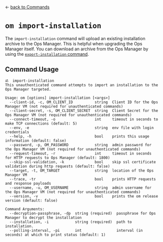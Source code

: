 &larr; [back to Commands](../README.md)

# `om import-installation`

The `import-installation` command will upload an existing installation archive to the Ops Manager.
This is helpful when upgrading the Ops Manager itself.
You can download an archive from the Ops Manager by using the [`export-installation` command](../export-installation/README.md).

## Command Usage
```
ॐ  import-installation
This unauthenticated command attempts to import an installation to the Ops Manager targeted.

Usage: om [options] import-installation [<args>]
  --client-id, -c, OM_CLIENT_ID          string  Client ID for the Ops Manager VM (not required for unauthenticated commands)
  --client-secret, -s, OM_CLIENT_SECRET  string  Client Secret for the Ops Manager VM (not required for unauthenticated commands)
  --connect-timeout, -o                  int     timeout in seconds to make TCP connections (default: 5)
  --env, -e                              string  env file with login credentials
  --help, -h                             bool    prints this usage information (default: false)
  --password, -p, OM_PASSWORD            string  admin password for the Ops Manager VM (not required for unauthenticated commands)
  --request-timeout, -r                  int     timeout in seconds for HTTP requests to Ops Manager (default: 1800)
  --skip-ssl-validation, -k              bool    skip ssl certificate validation during http requests (default: false)
  --target, -t, OM_TARGET                string  location of the Ops Manager VM
  --trace, -tr                           bool    prints HTTP requests and response payloads
  --username, -u, OM_USERNAME            string  admin username for the Ops Manager VM (not required for unauthenticated commands)
  --version, -v                          bool    prints the om release version (default: false)

Command Arguments:
  --decryption-passphrase, -dp  string (required)  passphrase for Ops Manager to decrypt the installation
  --installation, -i            string (required)  path to installation.
  --polling-interval, -pi       int                interval (in seconds) at which to print status (default: 1)
```
